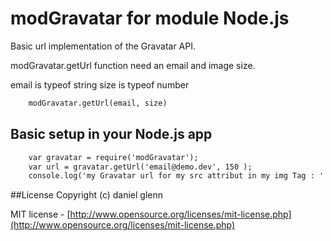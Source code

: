 modGravatar for module Node.js
===========

Basic url implementation of the Gravatar API.

modGravatar.getUrl function need an email and image size.

email is typeof string
size is typeof number

```html
	modGravatar.getUrl(email, size)
```
## Basic setup  in your Node.js app
```html
	var gravatar = require('modGravatar');	
	var url = gravatar.getUrl('email@demo.dev', 150 );
	console.log('my Gravatar url for my src attribut in my img Tag : ' + url );
```
##License
Copyright (c) daniel glenn

MIT license - [http://www.opensource.org/licenses/mit-license.php](http://www.opensource.org/licenses/mit-license.php)

